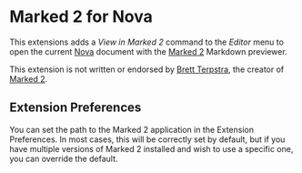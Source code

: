 # Marked 2 for Nova

This extensions adds a _View in Marked 2_ command to the _Editor_ menu to open the current [Nova](https://nova.app) document with the [Marked 2](https://marked2app.com) Markdown previewer.

This extension is not written or endorsed by [Brett Terpstra](https://brettterpstra.com), the creator of [Marked 2](https://marked2app.com).

## Extension Preferences

You can set the path to the Marked 2 application in the Extension Preferences. In most cases, this will be correctly set by default, but if you have multiple versions of Marked 2 installed and wish to use a specific one, you can override the default.
